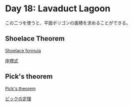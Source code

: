 Day 18: Lavaduct Lagoon
=============================

この二つを使うと、平面ポリゴンの面積を求めることができる。

## Shoelace Theorem

[Shoelace formula](https://en.wikipedia.org/wiki/Shoelace_formula)

[座標式](https://ja.wiki5.ru/wiki/Shoelace_formula)

## Pick's theorem

[Pick's theorem](https://en.wikipedia.org/wiki/Pick%27s_theorem)

[ピックの定理](https://ja.wikipedia.org/wiki/%E3%83%94%E3%83%83%E3%82%AF%E3%81%AE%E5%AE%9A%E7%90%86)


